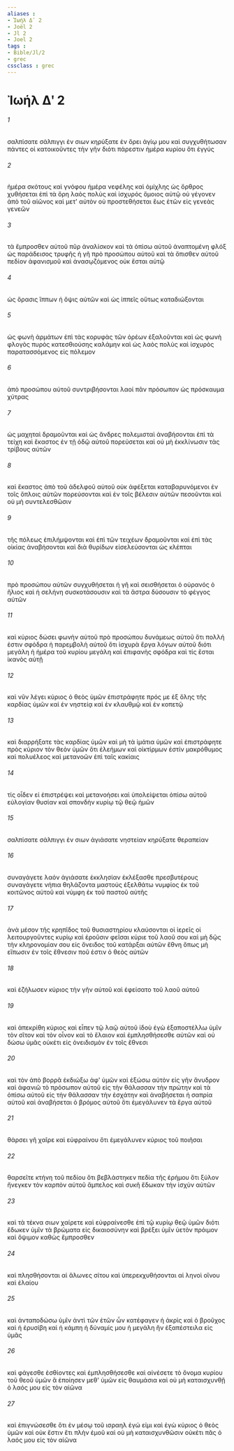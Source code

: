 ```yaml
---
aliases : 
- Ἰωήλ Δʹ 2
- Joël 2
- Jl 2
- Joel 2
tags : 
- Bible/Jl/2
- grec
cssclass : grec
---
```


# Ἰωήλ Δʹ 2

###### 1
σαλπίσατε σάλπιγγι ἐν σιων κηρύξατε ἐν ὄρει ἁγίῳ μου καὶ συγχυθήτωσαν πάντες οἱ κατοικοῦντες τὴν γῆν διότι πάρεστιν ἡμέρα κυρίου ὅτι ἐγγύς
###### 2
ἡμέρα σκότους καὶ γνόφου ἡμέρα νεφέλης καὶ ὁμίχλης ὡς ὄρθρος χυθήσεται ἐπὶ τὰ ὄρη λαὸς πολὺς καὶ ἰσχυρός ὅμοιος αὐτῷ οὐ γέγονεν ἀπὸ τοῦ αἰῶνος καὶ μετ' αὐτὸν οὐ προστεθήσεται ἕως ἐτῶν εἰς γενεὰς γενεῶν
###### 3
τὰ ἔμπροσθεν αὐτοῦ πῦρ ἀναλίσκον καὶ τὰ ὀπίσω αὐτοῦ ἀναπτομένη φλόξ ὡς παράδεισος τρυφῆς ἡ γῆ πρὸ προσώπου αὐτοῦ καὶ τὰ ὄπισθεν αὐτοῦ πεδίον ἀφανισμοῦ καὶ ἀνασῳζόμενος οὐκ ἔσται αὐτῷ
###### 4
ὡς ὅρασις ἵππων ἡ ὄψις αὐτῶν καὶ ὡς ἱππεῖς οὕτως καταδιώξονται
###### 5
ὡς φωνὴ ἁρμάτων ἐπὶ τὰς κορυφὰς τῶν ὀρέων ἐξαλοῦνται καὶ ὡς φωνὴ φλογὸς πυρὸς κατεσθιούσης καλάμην καὶ ὡς λαὸς πολὺς καὶ ἰσχυρὸς παρατασσόμενος εἰς πόλεμον
###### 6
ἀπὸ προσώπου αὐτοῦ συντριβήσονται λαοί πᾶν πρόσωπον ὡς πρόσκαυμα χύτρας
###### 7
ὡς μαχηταὶ δραμοῦνται καὶ ὡς ἄνδρες πολεμισταὶ ἀναβήσονται ἐπὶ τὰ τείχη καὶ ἕκαστος ἐν τῇ ὁδῷ αὐτοῦ πορεύσεται καὶ οὐ μὴ ἐκκλίνωσιν τὰς τρίβους αὐτῶν
###### 8
καὶ ἕκαστος ἀπὸ τοῦ ἀδελφοῦ αὐτοῦ οὐκ ἀφέξεται καταβαρυνόμενοι ἐν τοῖς ὅπλοις αὐτῶν πορεύσονται καὶ ἐν τοῖς βέλεσιν αὐτῶν πεσοῦνται καὶ οὐ μὴ συντελεσθῶσιν
###### 9
τῆς πόλεως ἐπιλήμψονται καὶ ἐπὶ τῶν τειχέων δραμοῦνται καὶ ἐπὶ τὰς οἰκίας ἀναβήσονται καὶ διὰ θυρίδων εἰσελεύσονται ὡς κλέπται
###### 10
πρὸ προσώπου αὐτῶν συγχυθήσεται ἡ γῆ καὶ σεισθήσεται ὁ οὐρανός ὁ ἥλιος καὶ ἡ σελήνη συσκοτάσουσιν καὶ τὰ ἄστρα δύσουσιν τὸ φέγγος αὐτῶν
###### 11
καὶ κύριος δώσει φωνὴν αὐτοῦ πρὸ προσώπου δυνάμεως αὐτοῦ ὅτι πολλή ἐστιν σφόδρα ἡ παρεμβολὴ αὐτοῦ ὅτι ἰσχυρὰ ἔργα λόγων αὐτοῦ διότι μεγάλη ἡ ἡμέρα τοῦ κυρίου μεγάλη καὶ ἐπιφανὴς σφόδρα καὶ τίς ἔσται ἱκανὸς αὐτῇ
###### 12
καὶ νῦν λέγει κύριος ὁ θεὸς ὑμῶν ἐπιστράφητε πρός με ἐξ ὅλης τῆς καρδίας ὑμῶν καὶ ἐν νηστείᾳ καὶ ἐν κλαυθμῷ καὶ ἐν κοπετῷ
###### 13
καὶ διαρρήξατε τὰς καρδίας ὑμῶν καὶ μὴ τὰ ἱμάτια ὑμῶν καὶ ἐπιστράφητε πρὸς κύριον τὸν θεὸν ὑμῶν ὅτι ἐλεήμων καὶ οἰκτίρμων ἐστίν μακρόθυμος καὶ πολυέλεος καὶ μετανοῶν ἐπὶ ταῖς κακίαις
###### 14
τίς οἶδεν εἰ ἐπιστρέψει καὶ μετανοήσει καὶ ὑπολείψεται ὀπίσω αὐτοῦ εὐλογίαν θυσίαν καὶ σπονδὴν κυρίῳ τῷ θεῷ ἡμῶν
###### 15
σαλπίσατε σάλπιγγι ἐν σιων ἁγιάσατε νηστείαν κηρύξατε θεραπείαν
###### 16
συναγάγετε λαόν ἁγιάσατε ἐκκλησίαν ἐκλέξασθε πρεσβυτέρους συναγάγετε νήπια θηλάζοντα μαστούς ἐξελθάτω νυμφίος ἐκ τοῦ κοιτῶνος αὐτοῦ καὶ νύμφη ἐκ τοῦ παστοῦ αὐτῆς
###### 17
ἀνὰ μέσον τῆς κρηπῖδος τοῦ θυσιαστηρίου κλαύσονται οἱ ἱερεῖς οἱ λειτουργοῦντες κυρίῳ καὶ ἐροῦσιν φεῖσαι κύριε τοῦ λαοῦ σου καὶ μὴ δῷς τὴν κληρονομίαν σου εἰς ὄνειδος τοῦ κατάρξαι αὐτῶν ἔθνη ὅπως μὴ εἴπωσιν ἐν τοῖς ἔθνεσιν ποῦ ἐστιν ὁ θεὸς αὐτῶν
###### 18
καὶ ἐζήλωσεν κύριος τὴν γῆν αὐτοῦ καὶ ἐφείσατο τοῦ λαοῦ αὐτοῦ
###### 19
καὶ ἀπεκρίθη κύριος καὶ εἶπεν τῷ λαῷ αὐτοῦ ἰδοὺ ἐγὼ ἐξαποστέλλω ὑμῖν τὸν σῖτον καὶ τὸν οἶνον καὶ τὸ ἔλαιον καὶ ἐμπλησθήσεσθε αὐτῶν καὶ οὐ δώσω ὑμᾶς οὐκέτι εἰς ὀνειδισμὸν ἐν τοῖς ἔθνεσι
###### 20
καὶ τὸν ἀπὸ βορρᾶ ἐκδιώξω ἀφ' ὑμῶν καὶ ἐξώσω αὐτὸν εἰς γῆν ἄνυδρον καὶ ἀφανιῶ τὸ πρόσωπον αὐτοῦ εἰς τὴν θάλασσαν τὴν πρώτην καὶ τὰ ὀπίσω αὐτοῦ εἰς τὴν θάλασσαν τὴν ἐσχάτην καὶ ἀναβήσεται ἡ σαπρία αὐτοῦ καὶ ἀναβήσεται ὁ βρόμος αὐτοῦ ὅτι ἐμεγάλυνεν τὰ ἔργα αὐτοῦ
###### 21
θάρσει γῆ χαῖρε καὶ εὐφραίνου ὅτι ἐμεγάλυνεν κύριος τοῦ ποιῆσαι
###### 22
θαρσεῖτε κτήνη τοῦ πεδίου ὅτι βεβλάστηκεν πεδία τῆς ἐρήμου ὅτι ξύλον ἤνεγκεν τὸν καρπὸν αὐτοῦ ἄμπελος καὶ συκῆ ἔδωκαν τὴν ἰσχὺν αὐτῶν
###### 23
καὶ τὰ τέκνα σιων χαίρετε καὶ εὐφραίνεσθε ἐπὶ τῷ κυρίῳ θεῷ ὑμῶν διότι ἔδωκεν ὑμῖν τὰ βρώματα εἰς δικαιοσύνην καὶ βρέξει ὑμῖν ὑετὸν πρόιμον καὶ ὄψιμον καθὼς ἔμπροσθεν
###### 24
καὶ πλησθήσονται αἱ ἅλωνες σίτου καὶ ὑπερεκχυθήσονται αἱ ληνοὶ οἴνου καὶ ἐλαίου
###### 25
καὶ ἀνταποδώσω ὑμῖν ἀντὶ τῶν ἐτῶν ὧν κατέφαγεν ἡ ἀκρὶς καὶ ὁ βροῦχος καὶ ἡ ἐρυσίβη καὶ ἡ κάμπη ἡ δύναμίς μου ἡ μεγάλη ἣν ἐξαπέστειλα εἰς ὑμᾶς
###### 26
καὶ φάγεσθε ἐσθίοντες καὶ ἐμπλησθήσεσθε καὶ αἰνέσετε τὸ ὄνομα κυρίου τοῦ θεοῦ ὑμῶν ἃ ἐποίησεν μεθ' ὑμῶν εἰς θαυμάσια καὶ οὐ μὴ καταισχυνθῇ ὁ λαός μου εἰς τὸν αἰῶνα
###### 27
καὶ ἐπιγνώσεσθε ὅτι ἐν μέσῳ τοῦ ισραηλ ἐγώ εἰμι καὶ ἐγὼ κύριος ὁ θεὸς ὑμῶν καὶ οὐκ ἔστιν ἔτι πλὴν ἐμοῦ καὶ οὐ μὴ καταισχυνθῶσιν οὐκέτι πᾶς ὁ λαός μου εἰς τὸν αἰῶνα
